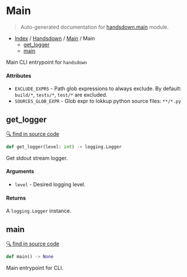 # Main

> Auto-generated documentation for [handsdown.main](../../handsdown/main.py) module.

- [Index](../README.md#handsdown-index) / [Handsdown](index.md#handsdown) / [Main](#main) / Main
  - [get_logger](#get_logger)
  - [main](#main)

Main CLI entrypoint for `handsdown`

#### Attributes

- `EXCLUDE_EXPRS` - Path glob expressions to always exclude.
  By default: `build/*`, `tests/*`, `test/*` are excluded.
- `SOURCES_GLOB_EXPR` - Glob expr to lokkup python source files: `**/*.py`

## get_logger

[🔍 find in source code](../../handsdown/main.py#l23)

```python
def get_logger(level: int) -> logging.Logger
```

Get stdout stream logger.

#### Arguments

- `level` - Desired logging level.

#### Returns

A `logging.Logger` instance.

## main

[🔍 find in source code](../../handsdown/main.py#l47)

```python
def main() -> None
```

Main entrypoint for CLI.
